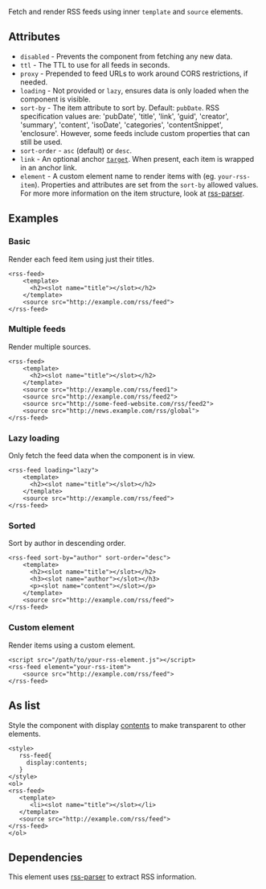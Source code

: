 Fetch and render RSS feeds using inner `template` and `source` elements.

## Attributes

-   `disabled` - Prevents the component from fetching any new data.
-   `ttl` - The TTL to use for all feeds in seconds.
-   `proxy` - Prepended to feed URLs to work around CORS restrictions, if needed.
-   `loading` - Not provided or `lazy`, ensures data is only loaded when the component is visible.
-   `sort-by` - The item attribute to sort by. Default: `pubDate`. RSS specification values are: 'pubDate', 'title', 'link', 'guid', 'creator', 'summary', 'content', 'isoDate', 'categories', 'contentSnippet', 'enclosure'. However, some feeds include custom properties that can still be used.
-   `sort-order` - `asc` (default) or `desc`.
-   `link` - An optional anchor [`target`](https://developer.mozilla.org/en-US/docs/Web/HTML/Element/a#target). When present, each item is wrapped in an anchor link.
-   `element` - A custom element name to render items with (eg. `your-rss-item`). Properties and attributes are set from the `sort-by` allowed values. For more more information on the item structure, look at [rss-parser](https://www.npmjs.com/package/rss-parser).

## Examples

### Basic

Render each feed item using just their titles.

```
<rss-feed>
    <template>
      <h2><slot name="title"></slot></h2>
    </template>
    <source src="http://example.com/rss/feed">
</rss-feed>
```

### Multiple feeds

Render multiple sources.

```
<rss-feed>
    <template>
      <h2><slot name="title"></slot></h2>
    </template>
    <source src="http://example.com/rss/feed1">
    <source src="http://example.com/rss/feed2">
    <source src="http://some-feed-website.com/rss/feed2">
    <source src="http://news.example.com/rss/global">
</rss-feed>
```

### Lazy loading

Only fetch the feed data when the component is in view.

```
<rss-feed loading="lazy">
    <template>
      <h2><slot name="title"></slot></h2>
    </template>
    <source src="http://example.com/rss/feed">
</rss-feed>
```

### Sorted

Sort by author in descending order.

```
<rss-feed sort-by="author" sort-order="desc">
    <template>
      <h2><slot name="title"></slot></h2>
      <h3><slot name="author"></slot></h3>
      <p><slot name="content"></slot></p>
    </template>
    <source src="http://example.com/rss/feed">
</rss-feed>
```

### Custom element

Render items using a custom element.

```
<script src="/path/to/your-rss-element.js"></script>
<rss-feed element="your-rss-item">
    <source src="http://example.com/rss/feed">
</rss-feed>
```

## As list

Style the component with display [contents](https://developer.mozilla.org/en-US/docs/Web/CSS/display#contents) to make transparent to other elements.

```
<style>
   rss-feed{
     display:contents;
   }
</style>
<ol>
<rss-feed>
   <template>
      <li><slot name="title"></slot></li>
   </template>
   <source src="http://example.com/rss/feed">
</rss-feed>
</ol>

```

## Dependencies

This element uses [rss-parser](https://www.npmjs.com/package/rss-parser) to extract RSS information.
